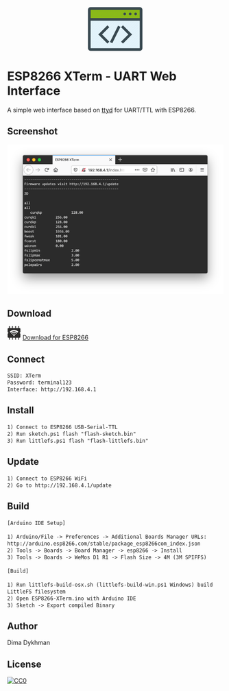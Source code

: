 <p align="center"><img src="Web/img/xterm.png?raw=true"></p>

# ESP8266 XTerm - UART Web Interface

A simple web interface based on [ttyd](https://github.com/tsl0922/ttyd) for UART/TTL with ESP8266.

## Screenshot

![Screenshot](Web/img/screenshot.png?raw=true)

## Download

![ESP8266](Web/img/esp8266.png?raw=true) [Download for ESP8266](../../releases/download/1.0/ESP8266-XTerm.zip)

## Connect

    SSID: XTerm
    Password: terminal123
    Interface: http://192.168.4.1

## Install

    1) Connect to ESP8266 USB-Serial-TTL
    2) Run sketch.ps1 flash "flash-sketch.bin"
    3) Run littlefs.ps1 flash "flash-littlefs.bin"

## Update

    1) Connect to ESP8266 WiFi
    2) Go to http://192.168.4.1/update

## Build

    [Arduino IDE Setup]

    1) Arduino/File -> Preferences -> Additional Boards Manager URLs: http://arduino.esp8266.com/stable/package_esp8266com_index.json
    2) Tools -> Boards -> Board Manager -> esp8266 -> Install
    3) Tools -> Boards -> WeMos D1 R1 -> Flash Size -> 4M (3M SPIFFS)

    [Build]

    1) Run littlefs-build-osx.sh (littlefs-build-win.ps1 Windows) build LittleFS filesystem
    2) Open ESP8266-XTerm.ino with Arduino IDE
    3) Sketch -> Export compiled Binary

## Author

Dima Dykhman

## License

[![CC0](https://licensebuttons.net/l/zero/1.0/88x31.png)](https://creativecommons.org/publicdomain/zero/1.0/)